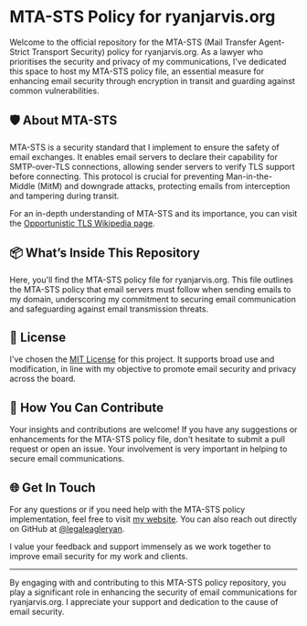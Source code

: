 # MTA-STS Policy for ryanjarvis.org

Welcome to the official repository for the MTA-STS (Mail Transfer Agent-Strict Transport Security) policy for ryanjarvis.org. As a lawyer who prioritises the security and privacy of my communications, I've dedicated this space to host my MTA-STS policy file, an essential measure for enhancing email security through encryption in transit and guarding against common vulnerabilities.

## 🛡️ About MTA-STS

MTA-STS is a security standard that I implement to ensure the safety of email exchanges. It enables email servers to declare their capability for SMTP-over-TLS connections, allowing sender servers to verify TLS support before connecting. This protocol is crucial for preventing Man-in-the-Middle (MitM) and downgrade attacks, protecting emails from interception and tampering during transit.

For an in-depth understanding of MTA-STS and its importance, you can visit the [Opportunistic TLS Wikipedia page](https://en.wikipedia.org/wiki/Opportunistic_TLS).

## 📦 What’s Inside This Repository

Here, you'll find the MTA-STS policy file for ryanjarvis.org. This file outlines the MTA-STS policy that email servers must follow when sending emails to my domain, underscoring my commitment to securing email communication and safeguarding against email transmission threats.

## 📝 License

I've chosen the [MIT License](https://github.com/ryanjarvislaw/mta-sts/blob/gh-pages/LICENSE) for this project. It supports broad use and modification, in line with my objective to promote email security and privacy across the board.

## 🤝 How You Can Contribute

Your insights and contributions are welcome! If you have any suggestions or enhancements for the MTA-STS policy file, don't hesitate to submit a pull request or open an issue. Your involvement is very important in helping to secure email communications.

## 🌐 Get In Touch

For any questions or if you need help with the MTA-STS policy implementation, feel free to visit [my website](https://www.ryanjarvis.org/). You can also reach out directly on GitHub at [@legaleagleryan](https://github.com/legaleagleryan/rjorg-mta-sts).

I value your feedback and support immensely as we work together to improve email security for my work and clients.

---

By engaging with and contributing to this MTA-STS policy repository, you play a significant role in enhancing the security of email communications for ryanjarvis.org. I appreciate your support and dedication to the cause of email security.
